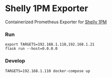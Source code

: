 # Shelly 1PM Exporter

Containerized Prometheus Exporter for [Shelly 1PM](https://shelly.cloud/products/shelly-1pm-smart-home-automation-relay/)


### Run

```
export TARGETS=192.168.1.110,192.168.1.21
flask run --host=0.0.0.0
```


### Develop

```
TARGETS=192.168.1.110 docker-compose up
```
